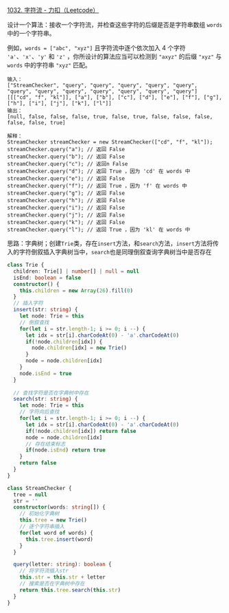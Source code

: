 [1032. 字符流 - 力扣（Leetcode）](https://leetcode.cn/problems/stream-of-characters/description/)

设计一个算法：接收一个字符流，并检查这些字符的后缀是否是字符串数组 `words` 中的一个字符串。

例如，`words = ["abc", "xyz"]` 且字符流中逐个依次加入 4 个字符 `'a'`、`'x'`、`'y'` 和 `'z'` ，你所设计的算法应当可以检测到 `"axyz"` 的后缀 `"xyz"` 与 `words` 中的字符串 `"xyz"` 匹配。

```
输入：
["StreamChecker", "query", "query", "query", "query", "query", "query", "query", "query", "query", "query", "query", "query"]
[[["cd", "f", "kl"]], ["a"], ["b"], ["c"], ["d"], ["e"], ["f"], ["g"], ["h"], ["i"], ["j"], ["k"], ["l"]]
输出：
[null, false, false, false, true, false, true, false, false, false, false, false, true]

解释：
StreamChecker streamChecker = new StreamChecker(["cd", "f", "kl"]);
streamChecker.query("a"); // 返回 False
streamChecker.query("b"); // 返回 False
streamChecker.query("c"); // 返回n False
streamChecker.query("d"); // 返回 True ，因为 'cd' 在 words 中
streamChecker.query("e"); // 返回 False
streamChecker.query("f"); // 返回 True ，因为 'f' 在 words 中
streamChecker.query("g"); // 返回 False
streamChecker.query("h"); // 返回 False
streamChecker.query("i"); // 返回 False
streamChecker.query("j"); // 返回 False
streamChecker.query("k"); // 返回 False
streamChecker.query("l"); // 返回 True ，因为 'kl' 在 words 中
```

思路：字典树；创建`Trie`类，存在`insert`方法，和`search`方法，`insert`方法将传入的字符倒叙插入字典树当中，`search`也是同理倒叙查询字典树当中是否存在

```typescript
class Trie {
  children: Trie[] | number[] | null = null
  isEnd: boolean = false
  constructor() {
    this.children = new Array(26).fill(0)
  }
  // 插入字符
  insert(str: string) {
    let node: Trie = this
    // 倒叙查找
    for(let i = str.length-1; i >= 0; i --) {
      let idx = str[i].charCodeAt(0) - 'a'.charCodeAt(0)
      if(!node.children[idx]) {
        node.children[idx] = new Trie()
      }
      node = node.children[idx]
    }
    node.isEnd = true
  }
  
  // 查找字符是否在字典树中存在
  search(str: string) {
    let node: Trie = this
    // 字符向后查找
    for(let i = str.length-1; i >= 0; i --) {
      let idx = str[i].charCodeAt(0) - 'a'.charCodeAt(0)
      if(!node.children[idx]) return false
      node = node.children[idx]
      // 存在结束标志 
      if(node.isEnd) return true
    }
    return false
  }
}

class StreamChecker {
  tree = null
  str = ''
  constructor(words: string[]) {
    // 初始化字典树
    this.tree = new Trie()
    // 逐个字符串插入
    for(let word of words) {
      this.tree.insert(word)
    }
  }

  query(letter: string): boolean {
    // 将字符流插入str
    this.str = this.str + letter
    // 搜索是否在字典树中存在
    return this.tree.search(this.str)
  }
}
```

